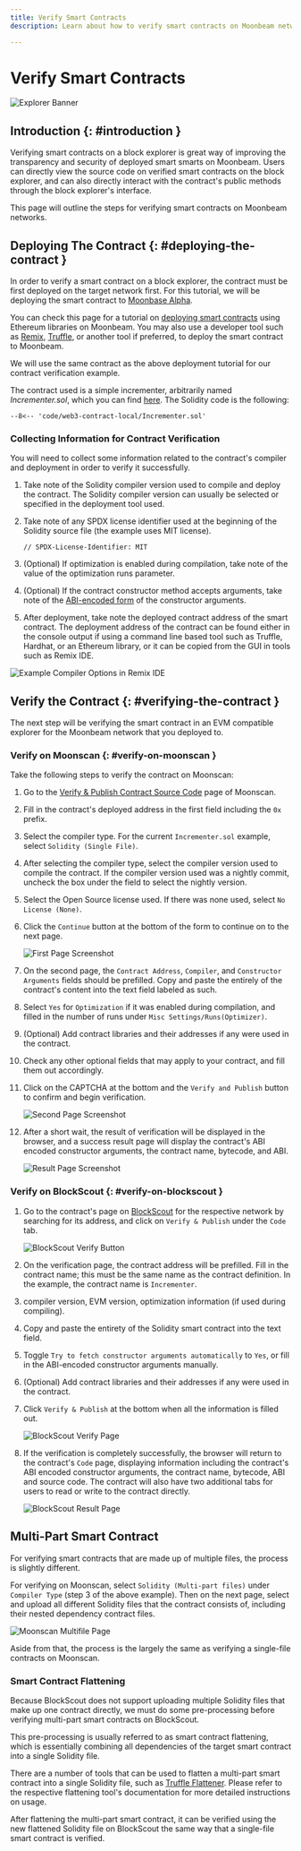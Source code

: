 ```yaml
---
title: Verify Smart Contracts
description: Learn about how to verify smart contracts on Moonbeam networks using one of the available block explorers. 

---
```

# Verify Smart Contracts

![Explorer Banner](/images/builders/tools/explorers/overview/explorers-banner.png)

## Introduction {: #introduction } 

Verifying smart contracts on a block explorer is great way of improving the transparency and security of deployed smart smarts on Moonbeam. Users can directly view the source code on verified smart contracts on the block explorer, and can also directly interact with the contract's public methods through the block explorer's interface. 

This page will outline the steps for verifying smart contracts on Moonbeam networks.

## Deploying The Contract {: #deploying-the-contract }

In order to verify a smart contract on a block explorer, the contract must be first deployed on the target network first. For this tutorial, we will be deploying the smart contract to [Moonbase Alpha](/builders/get-started/moonbase/). 

You can check this page for a tutorial on [deploying smart contracts](/builders/interact/eth-libraries/deploy-contract/) using Ethereum libraries on Moonbeam. You may also use a developer tool such as [Remix](/builders/interact/remix/#deploying-a-contract-to-moonbeam-using-remix), [Truffle](/builders/interact/truffle/#deploying-a-contract-to-moonbeam-using-truffle), or another tool if preferred, to deploy the smart contract to Moonbeam. 

We will use the same contract as the above deployment tutorial for our contract verification example. 

The contract used is a simple incrementer, arbitrarily named _Incrementer.sol_, which you can find [here](/snippets/code/web3-contract-local/Incrementer.sol). The Solidity code is the following:

```solidity
--8<-- 'code/web3-contract-local/Incrementer.sol'
```

### Collecting Information for Contract Verification

You will need to collect some information related to the contract's compiler and deployment in order to verify it successfully. 

1. Take note of the Solidity compiler version used to compile and deploy the contract. The Solidity compiler version can usually be selected or specified in the deployment tool used.

2. Take note of any SPDX license identifier used at the beginning of the Solidity source file (the example uses MIT license).

    ```
    // SPDX-License-Identifier: MIT
    ```

3. (Optional) If optimization is enabled during compilation, take note of the value of the optimization runs parameter. 

4. (Optional) If the contract constructor method accepts arguments, take note of the [ABI-encoded form](https://docs.soliditylang.org/en/develop/abi-spec.html) of the constructor arguments. 

5. After deployment, take note the deployed contract address of the smart contract. The deployment address of the contract can be found either in the console output if using a command line based tool such as Truffle, Hardhat, or an Ethereum library, or it can be copied from the GUI in tools such as Remix IDE. 

![Example Compiler Options in Remix IDE](/images/builders/tools/explorers/verify-contract/verify-contract-1.png)

## Verify the Contract  {: #verifying-the-contract }

The next step will be verifying the smart contract in an EVM compatible explorer for the Moonbeam network that you deployed to. 

### Verify on Moonscan {: #verify-on-moonscan }

Take the following steps to verify the contract on Moonscan: 

1. Go to the [Verify & Publish Contract Source Code](https://moonbase.moonscan.io/verifyContract) page of Moonscan. 

2. Fill in the contract's deployed address in the first field including the `0x` prefix.

3. Select the compiler type. For the current `Incrementer.sol` example, select `Solidity (Single File)`.

4. After selecting the compiler type, select the compiler version used to compile the contract. If the compiler version used was a nightly commit, uncheck the box under the field to select the nightly version. 

5. Select the Open Source license used. If there was none used, select `No License (None)`.

6. Click the `Continue` button at the bottom of the form to continue on to the next page.

    ![First Page Screenshot](/images/builders/tools/explorers/verify-contract/verify-contract-2.png)

7. On the second page, the `Contract Address`, `Compiler`, and `Constructor Arguments` fields should be prefilled. Copy and paste the entirely of the contract's content into the text field labeled as such. 

8. Select `Yes` for `Optimization` if it was enabled during compilation, and filled in the number of runs under `Misc Settings/Runs(Optimizer)`. 

9. (Optional) Add contract libraries and their addresses if any were used in the contract. 

10. Check any other optional fields that may apply to your contract, and fill them out accordingly. 

11. Click on the CAPTCHA at the bottom and the `Verify and Publish` button to confirm and begin verification.

    ![Second Page Screenshot](/images/builders/tools/explorers/verify-contract/verify-contract-3.png)

12. After a short wait, the result of verification will be displayed in the browser, and a success result page will display the contract's ABI encoded constructor arguments, the contract name, bytecode, and ABI. 

    ![Result Page Screenshot](/images/builders/tools/explorers/verify-contract/verify-contract-4.png)

### Verify on BlockScout {: #verify-on-blockscout }

1. Go to the contract's page on [BlockScout](https://moonbase-blockscout.testnet.moonbeam.network/) for the respective network by searching for its address, and click on `Verify & Publish` under the `Code` tab. 

    ![BlockScout Verify Button](/images/builders/tools/explorers/verify-contract/verify-contract-5.png)

2. On the verification page, the contract address will be prefilled. Fill in the contract name; this must be the same name as the contract definition. In the example, the contract name is `Incrementer`. 

3. compiler version, EVM version, optimization information (if used during compiling).

3. Copy and paste the entirety of the Solidity smart contract into the text field.

4. Toggle `Try to fetch constructor arguments automatically` to `Yes`, or fill in the ABI-encoded constructor arguments manually. 

5. (Optional) Add contract libraries and their addresses if any were used in the contract. 

6. Click `Verify & Publish` at the bottom when all the information is filled out. 

    ![BlockScout Verify Page](/images/builders/tools/explorers/verify-contract/verify-contract-6.png)

7. If the verification is completely successfully, the browser will return to the contract's `Code` page, displaying information including the contract's ABI encoded constructor arguments, the contract name, bytecode, ABI and source code. The contract will also have two additional tabs for users to read or write to the contract directly. 

    ![BlockScout Result Page](/images/builders/tools/explorers/verify-contract/verify-contract-7.png)

## Multi-Part Smart Contract

For verifying smart contracts that are made up of multiple files, the process is slightly different. 

For verifying on Moonscan, select `Solidity (Multi-part files)` under `Compiler Type` (step 3 of the above example). Then on the next page, select and upload all different Solidity files that the contract consists of, including their nested dependency contract files. 

 ![Moonscan Multifile Page](/images/builders/tools/explorers/verify-contract/verify-contract-8.png)

Aside from that, the process is the largely the same as verifying a single-file contracts on Moonscan. 

### Smart Contract Flattening

Because BlockScout does not support uploading multiple Solidity files that make up one contract directly, we must do some pre-processing before verifying multi-part smart contracts on BlockScout. 

This pre-processing is usually referred to as smart contract flattening, which is essentially combining all dependencies of the target smart contract into a single Solidity file. 

There are a number of tools that can be used to flatten a multi-part smart contract into a single Solidity file, such as [Truffle Flattener](https://www.npmjs.com/package/truffle-flattener). Please refer to the respective flattening tool's documentation for more detailed instructions on usage. 

After flattening the multi-part smart contract, it can be verified using the new flattened Solidity file on BlockScout the same way that a single-file smart contract is verified. 

